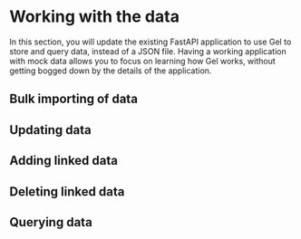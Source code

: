 # Working with the data

In this section, you will update the existing FastAPI application to use Gel to store and query data, instead of a JSON file. Having a working application with mock data allows you to focus on learning how Gel works, without getting bogged down by the details of the application.

## Bulk importing of data

## Updating data

## Adding linked data

## Deleting linked data

## Querying data

